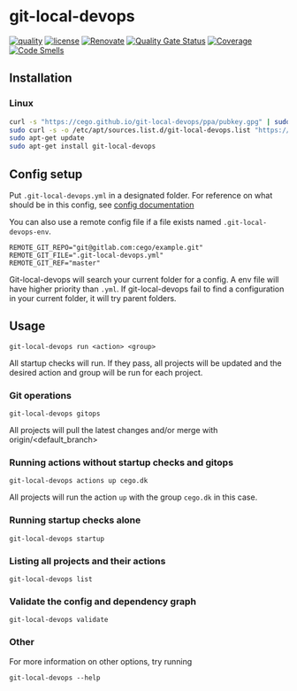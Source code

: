 # git-local-devops

[![quality](https://img.shields.io/github/workflow/status/cego/git-local-devops/Quality)](https://github.com/cego/git-local-devops/actions)
[![license](https://img.shields.io/github/license/cego/git-local-devops)](https://npmjs.org/package/git-local-devops)
[![Renovate](https://img.shields.io/badge/renovate-enabled-brightgreen.svg)](https://renovatebot.com)
[![Quality Gate Status](https://sonarcloud.io/api/project_badges/measure?project=cego_git-local-devops&metric=alert_status)](https://sonarcloud.io/dashboard?id=cego_git-local-devops)
[![Coverage](https://sonarcloud.io/api/project_badges/measure?project=cego_git-local-devops&metric=coverage)](https://sonarcloud.io/dashboard?id=cego_git-local-devops)
[![Code Smells](https://sonarcloud.io/api/project_badges/measure?project=cego_git-local-devops&metric=code_smells)](https://sonarcloud.io/dashboard?id=cego_git-local-devops)

## Installation

### Linux

```bash
curl -s "https://cego.github.io/git-local-devops/ppa/pubkey.gpg" | sudo apt-key add -
sudo curl -s -o /etc/apt/sources.list.d/git-local-devops.list "https://cego.github.io/git-local-devops/ppa/git-local-devops.list"
sudo apt-get update
sudo apt-get install git-local-devops
```

## Config setup

Put `.git-local-devops.yml` in a designated folder. For reference on what should be in this config, see [config documentation](./docs/config.md)

You can also use a remote config file if a file exists named `.git-local-devops-env`.

```
REMOTE_GIT_REPO="git@gitlab.com:cego/example.git"
REMOTE_GIT_FILE=".git-local-devops.yml"
REMOTE_GIT_REF="master"
```

Git-local-devops will search your current folder for a config. A env file will have higher priority than `.yml`. If git-local-devops fail to find a configuration in your current folder, it will try parent folders.

## Usage

`git-local-devops run <action> <group>`

All startup checks will run. If they pass, all projects will be updated and the desired action and group will be run for each project.

### Git operations

`git-local-devops gitops`

All projects will pull the latest changes and/or merge with origin/<default_branch>

### Running actions without startup checks and gitops

`git-local-devops actions up cego.dk`

All projects will run the action `up` with the group `cego.dk` in this case.

### Running startup checks alone

`git-local-devops startup`

### Listing all projects and their actions

`git-local-devops list`

### Validate the config and dependency graph

`git-local-devops validate`

### Other

For more information on other options, try running

`git-local-devops --help`
